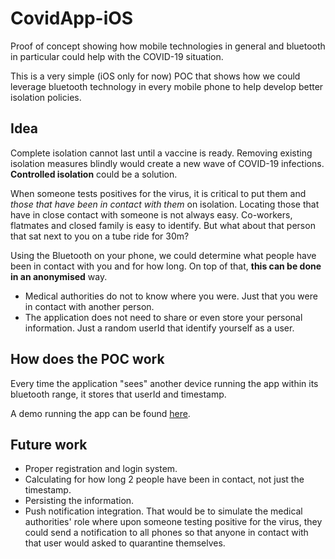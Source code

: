 # CovidApp-iOS
Proof of concept showing how mobile technologies in general and bluetooth in particular could help with the COVID-19 situation.

This is a very simple (iOS only for now) POC that shows how we could leverage bluetooth technology in every mobile phone to help develop better isolation policies.

## Idea
Complete isolation cannot last until a vaccine is ready. Removing existing isolation measures blindly would create a new wave of COVID-19 infections. **Controlled isolation** could be a solution.

When someone tests positives for the virus, it is critical to put them and *those that have been in contact with them* on isolation. Locating those that have in close contact with someone is not always easy. Co-workers, flatmates and closed family is easy to identify. But what about that person that sat next to you on a tube ride for 30m?

Using the Bluetooth on your phone, we could determine what people have been in contact with you and for how long. On top of that, **this can be done in an anonymised** way.
* Medical authorities do not to know where you were. Just that you were in contact with another person.
* The application does not need to share or even store your personal information. Just a random userId that identify yourself as a user.

## How does the POC work
Every time the application "sees" another device running the app within its bluetooth range, it stores that userId and timestamp.

A demo running the app can be found [here](https://www.youtube.com/watch?v=faFobUoJQak).

## Future work
* Proper registration and login system.
* Calculating for how long 2 people have been in contact, not just the timestamp.
* Persisting the information.
* Push notification integration. That would be to simulate the medical authorities' role where upon someone testing positive for the virus, they could send a notification to all phones so that anyone in contact with that user would asked to quarantine themselves.
